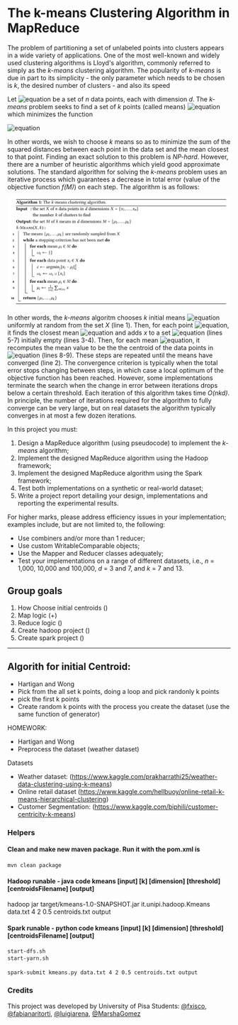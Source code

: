 # The k-means Clustering Algorithm in MapReduce

The problem of partitioning a set of unlabeled points into clusters appears in a wide variety of applications. One of the most well-known and widely used clustering algorithms is Lloyd's algorithm, commonly referred to simply as the _k-means_ clustering algorithm. The popularity of _k-means_ is due in part to its simplicity - the only parameter which needs to be chosen is _k_, the desired number of clusters - and also its speed

Let ![equation](https://render.githubusercontent.com/render/math?math=X%3D%5Cleft%5C%7Bx_%7B1%7D%2C...%2Cx_%7Bn%7D%5Cright%5C%7D) be a set of _n_ data points, each with dimension _d_. The _k-means_ problem seeks to find a set of _k_ points (called means) ![equation](https://render.githubusercontent.com/render/math?math=M%3D%5Cleft%5C%7B%5Cmu_%7B1%7D%2C...%2C%5Cmu_%7Bk%7D%5Cright%5C%7D) which minimizes the function

![equation](<https://render.githubusercontent.com/render/math?math=f(M)%20=%20\sum_{x\epsilon%20X}%20min_{\mu%20\epsilon%20M}%20\left%20|%20x%20-%20\mu%20%20\right%20|\frac{2}{2}>)

In other words, we wish to choose _k_ means so as to minimize the sum of the squared distances between each point in the data set and the mean closest to that point.
Finding an exact solution to this problem is _NP-hard_. However, there are a number of heuristic algorithms which yield good approximate solutions. The standard algorithm for solving the _k-means_ problem uses an iterative process which guarantees a decrease in total error (value of the objective function _f(M)_) on each step. The algorithm is as follows:

![Image of Yaktocat](img/k-means.PNG)

In other words, the _k-means_ algoritm chooses _k_ initial means ![equation](https://render.githubusercontent.com/render/math?math=%5Cmu_%7B1%7D%2C...%2C%5Cmu_%7Bk%7D) uniformly at random from the set _X_ (line 1). Then, for each point ![equation](https://render.githubusercontent.com/render/math?math=x%5Cepsilon%20X), it finds the closest mean ![equation](https://render.githubusercontent.com/render/math?math=%5Cmu_%7B1%7D) and adds _x_ to a set ![equation](https://render.githubusercontent.com/render/math?math=%5Comega_%7Bc%7D) (lines 5-7) initially empty (lines 3-4). Then, for each mean ![equation](https://render.githubusercontent.com/render/math?math=%5Cmu_%7Bi%7D), it recomputes the mean value to be the the centroid of the data points in ![equation](https://render.githubusercontent.com/render/math?math=%5Comega_%7Bi%7D) (lines 8-9).
These steps are repeated until the means have converged (line 2). The convergence criterion is typically when the total error stops changing between steps, in which case a local optimum of the objective function has been reached.
However, some implementations terminate the search when the change in error between iterations drops below a certain threshold. Each iteration of this algorithm takes time _O(nkd)_. In principle, the number of iterations required for the algorithm to fully converge can be very large, but on real datasets the algorithm typically converges in at most a few dozen iterations.

In this project you must:

1. Design a MapReduce algorithm (using pseudocode) to implement the _k-means_ algorithm;
2. Implement the designed MapReduce algorithm using the Hadoop framework;
3. Implement the designed MapReduce algorithm using the Spark framework;
4. Test both implementations on a synthetic or real-world dataset;
5. Write a project report detailing your design, implementations and reporting the experimental results.

For higher marks, please address efficiency issues in your implementation; examples include, but are not limited to, the following:

- Use combiners and/or more than 1 reducer;
- Use custom WritableComparable objects;
- Use the Mapper and Reducer classes adequately;
- Test your implementations on a range of different datasets, i.e., _n_ = 1,000, 10,000 and 100,000, _d_ = 3 and 7, and _k_ = 7 and 13.

## Group goals

1. How Choose initial centroids ()
2. Map logic (+)
3. Reduce logic ()
4. Create hadoop project ()
5. Create spark project ()

---

## Algorith for initial Centroid:

- Hartigan and Wong
- Pick from the all set k points, doing a loop and pick randonly k points
- pick the first k points
- Create random k points with the process you create the dataset (use the same function of generator)

HOMEWORK:

- Hartigan and Wong
- Preprocess the dataset (weather dataset)

Datasets

- Weather dataset: (https://www.kaggle.com/prakharrathi25/weather-data-clustering-using-k-means)
- Online retail dataset (https://www.kaggle.com/hellbuoy/online-retail-k-means-hierarchical-clustering)
- Customer Segmentation: (https://www.kaggle.com/biphili/customer-centricity-k-means)

### Helpers

#### Clean and make new maven package. Run it with the pom.xml is

```shell
mvn clean package
```

#### Hadoop runable - java code kmeans [input] [k] [dimension] [threshold] [centroidsFilename] [output]

hadoop jar target/kmeans-1.0-SNAPSHOT.jar it.unipi.hadoop.Kmeans data.txt 4 2 0.5 centroids.txt output

#### Spark runable - python code kmeans [input] [k] [dimension] [threshold] [centroidsFilename] [output]

```shell
start-dfs.sh
start-yarn.sh

spark-submit kmeans.py data.txt 4 2 0.5 centroids.txt output
```

### Credits

This project was developed by University of Pisa Students: [@fxisco](https://github.com/fxisco), [@fabianaritorti](https://github.com/fabianaritorti), [@luigiarena](https://github.com/luigiarena), [@MarshaGomez](https://github.com/MarshaGomez)
